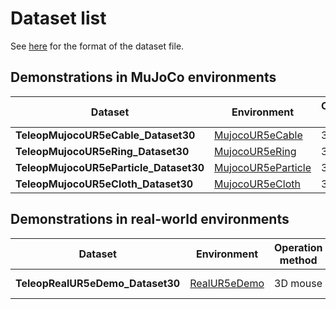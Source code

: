 # Dataset list

See [here](./rmb_data_format.md) for the format of the dataset file.

## Demonstrations in MuJoCo environments
| Dataset | Environment | Operation method | # Demo | Date | Link |
| --- | --- | --- | --- | --- | --- |
| **TeleopMujocoUR5eCable_Dataset30** | [MujocoUR5eCable](./environment_catalog.md#MujocoUR5eCable) | 3D mouse | 30 | 06/09/2025 | [Download](https://www.dropbox.com/scl/fo/sykc20cnax2scom1u8sc6/AM-zLM8dAZ5h6EQ8eDXcZic?rlkey=7icbmjc6wdqnp0tngfjqlhwoh&dl=1) |
| **TeleopMujocoUR5eRing_Dataset30** | [MujocoUR5eRing](./environment_catalog.md#MujocoUR5eRing) | 3D mouse | 30 | 06/09/2025 | [Download](https://www.dropbox.com/scl/fo/08q60h46ylipfzoe7hoyl/ADinGfMKuz9V3Z4HUMZidws?rlkey=70s5xfwkaa14y31qa8mjvwmrz&dl=1) |
| **TeleopMujocoUR5eParticle_Dataset30** | [MujocoUR5eParticle](./environment_catalog.md#MujocoUR5eParticle) | 3D mouse | 30 | 06/09/2025 | [Download](https://www.dropbox.com/scl/fo/ax3fktv7eqph7cxx44bks/AE8S-Vz7l07uyNi-lZzOTlU?rlkey=b7bdr8gk2f5te3c0rn6rk51cx&dl=1) |
| **TeleopMujocoUR5eCloth_Dataset30** | [MujocoUR5eCloth](./environment_catalog.md#MujocoUR5eCloth) | 3D mouse | 30 | 06/09/2025 | [Download](https://www.dropbox.com/scl/fo/rn66j1k4r5g2md7xdu9ti/AB7K9VYlkZidbQtwyFy3UXk?rlkey=fqjgtogvrksdpwcm2692r55ry&dl=1) |

## Demonstrations in real-world environments
| Dataset | Environment | Operation method | # Demo | Date | Link |
| --- | --- | --- | --- | --- | --- |
| **TeleopRealUR5eDemo_Dataset30** | [RealUR5eDemo](./environment_catalog.md#RealUR5eDemo) | 3D mouse | 30 |  | *Coming soon* |
